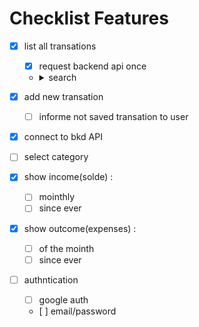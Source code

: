 # Checklist Features

- [x] list all transations
  - [x] request backend api once
  - <details>
      <summary>search</summary>

      - [x] transaction
      - [x] category
      - [x] name
      - [x] price
    </details>

- [x] add new transation
  - [ ] informe not saved transation to user 
- [x] connect to bkd API
- [ ] select category
- [x] show income(solde) :
  - [ ] mointhly
  - [ ] since ever
- [x] show outcome(expenses) :
  - [ ] of the mointh
  - [ ] since ever
- [ ] authntication
  - [ ] google auth
  - [ ] email/password
